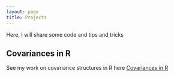 ```yaml
---
layout: page
title: Projects
---
```


Here, I will share some code and tips and tricks

## Covariances in R

See my work on covariance structures in R here [Covariances in R](https://samuelkn.github.io/CovariancesInR/index.html)
